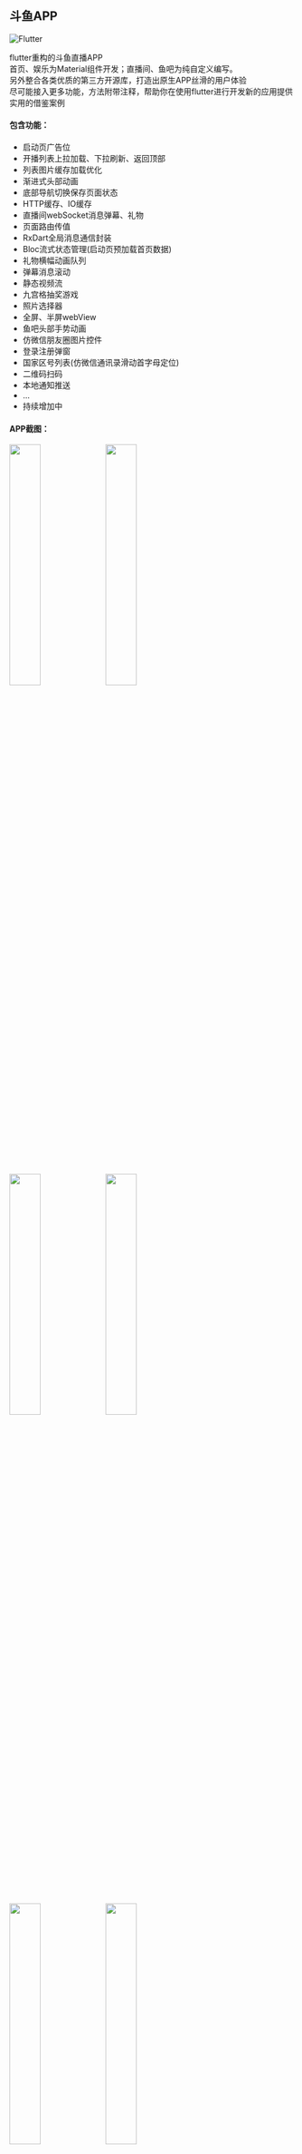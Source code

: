 ## 斗鱼APP
![Flutter](https://img.shields.io/badge/Flutter-1.9.1-52c6f9.svg)

flutter重构的斗鱼直播APP<br/>
首页、娱乐为Material组件开发；直播间、鱼吧为纯自定义编写。<br/>
另外整合各类优质的第三方开源库，打造出原生APP丝滑的用户体验<br/>
尽可能接入更多功能，方法附带注释，帮助你在使用flutter进行开发新的应用提供实用的借鉴案例<br/>

#### 包含功能：

- 启动页广告位
- 开播列表上拉加载、下拉刷新、返回顶部
- 列表图片缓存加载优化
- 渐进式头部动画
- 底部导航切换保存页面状态
- HTTP缓存、IO缓存
- 直播间webSocket消息弹幕、礼物
- 页面路由传值
- RxDart全局消息通信封装
- Bloc流式状态管理(启动页预加载首页数据)
- 礼物横幅动画队列
- 弹幕消息滚动
- 静态视频流
- 九宫格抽奖游戏
- 照片选择器
- 全屏、半屏webView
- 鱼吧头部手势动画
- 仿微信朋友圈图片控件
- 登录注册弹窗
- 国家区号列表(仿微信通讯录滑动首字母定位)
- 二维码扫码
- 本地通知推送
- ...
- 持续增加中

#### APP截图：
<div>
<img src="http://r.photo.store.qq.com/psb?/V14dALyK4PrHuj/OFSw8qFQ6ZTt4Qry.FD5zxLEOyTxOJDRc0zUeDKvTgU!/r/dMMAAAAAAAAA" width="33%"/>
<img src="http://r.photo.store.qq.com/psc?/V14dALyK4PrHuj/WntOtr8rW56pbv0uxxE6dYv8R*r1q3IS5y8YHO4owO29NBvZWJR3CXVLjmVHX1cv5JPgnaoF4HCJgbTfMqL3EDvwkNwgV..G9y*l40ZUS9c!/r" width="33%"/>
<img src="http://r.photo.store.qq.com/psb?/V14dALyK4PrHuj/SOcvvERqiEdx92of45wZ5QROd09kd717ct9R*v*zK3U!/r/dLYAAAAAAAAA" width="33%"/>
<img src="http://r.photo.store.qq.com/psb?/V14dALyK4PrHuj/c4ql4M5xWstDQx.QsoTQOTZCw7UuPf9zUgCjqG23tOo!/r/dLYAAAAAAAAA" width="33%"/>
<img src="http://r.photo.store.qq.com/psb?/V14dALyK4PrHuj/q08JBttKNyQCzGtnK2d6X3J.9ZT6SO7cx4ypcpg75p0!/r/dFQBAAAAAAAA" width="33%"/>
<img src="http://r.photo.store.qq.com/psb?/V14dALyK4PrHuj/L23jnwqMYB9PdLQ2KUvoK3ejQY1dwrbxA7fUWybKyxs!/r/dL8AAAAAAAAA" width="33%"/>
<img src="http://r.photo.store.qq.com/psb?/V14dALyK4PrHuj/7iQScOrnyUP*YwqZOCmDrspGoHWj3Dn3LZjh4T8xjA8!/r/dMMAAAAAAAAA" width="33%"/>
<img src="http://r.photo.store.qq.com/psb?/V14dALyK4PrHuj/N7jxyxYZx8JWGXHdk6FNCFuwTJRTjvC3Z.wsN48cRRo!/r/dL8AAAAAAAAA" width="33%"/>
<img src="http://r.photo.store.qq.com/psb?/V14dALyK4PrHuj/flPcnoB6*50r8Ea7Cd.zBJCO3BDa9nDHTlKIQ4pO0P4!/r/dLgAAAAAAAAA" width="33%"/>
<img src="http://r.photo.store.qq.com/psb?/V14dALyK4PrHuj/xaywxG66Hc9Vgx07lrK4riFSWSo4*eM2VjBhpu44PBc!/r/dLgAAAAAAAAA" width="33%"/>
<img src="http://r.photo.store.qq.com/psc?/V14dALyK4PrHuj/WntOtr8rW56pbv0uxxE6debrlJgn8CIxgrhdCmEy.dGHkbublqnL.o6xVlsi*.u2aEDNvsx65A1LDd7yLGWHwSZOOrEFt5C1zFv.qOWum9c!/r" width="33%"/>
<img src="http://r.photo.store.qq.com/psb?/V14dALyK4PrHuj/FDYCtFUGAS.FMi0oCu0wzIGhFK3BDzubAXdlZbStLyg!/r/dFIBAAAAAAAA" width="33%"/>
</div>


#### 调试：
服务端接口没有上云，如需本地启动该项目调试，可修改`lib/base.dart`中`DYBase.baseHost`为内网本机IP，并确保手机与电脑在同一局域网且能访问内网1236端口<br/>
然后clone[服务端仓库](https://github.com/yukilzw/factory)，本地启动服务器<br/>
Mock服务为python tornado，两种简单启动方式可选(1.安装py3.6与pip依赖，2.使用Docker镜像)，具体参考其README

#### 建议：
使用Material自带的widget进行搭配使用，已经能满足绝大部分场景的开发需求<br/>
但是在企业级APP高度UI交互定制化的场景下，仍需要根据业务场景重新实现诸如AppBar、TabView等widget，并编写手势交互<br/>

#### 入门推荐：
[Dart语法](https://www.dartcn.com/guides/get-started)<br/>
[Dart SDK](https://api.dartlang.org/stable/2.4.0/index.html)<br/>
[Flutter中文网](https://flutterchina.club/get-started/install/) - 简单易懂的入门教程<br/>
[Flutter实战](https://book.flutterchina.club/) - 较为全面的进阶教程<br/>
[Flutter官网（英）](https://flutter.dev/docs) - 可查阅全部的API与SDK相关<br/>
[Bloc（英）](https://felangel.github.io/bloc/#/gettingstarted) - 全局状态管理(除此之外也可选用`redux`或原生`InheritedWidget`)


#### dy_flutter为个人项目，仅用作学习交流
